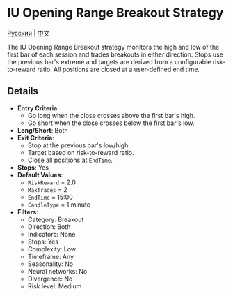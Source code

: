 # IU Opening Range Breakout Strategy
[Русский](README_ru.md) | [中文](README_cn.md)

The IU Opening Range Breakout strategy monitors the high and low of the first bar of each session and trades breakouts in either direction. Stops use the previous bar's extreme and targets are derived from a configurable risk-to-reward ratio. All positions are closed at a user-defined end time.

## Details

- **Entry Criteria**:
  - Go long when the close crosses above the first bar's high.
  - Go short when the close crosses below the first bar's low.
- **Long/Short**: Both
- **Exit Criteria**:
  - Stop at the previous bar's low/high.
  - Target based on risk-to-reward ratio.
  - Close all positions at `EndTime`.
- **Stops**: Yes
- **Default Values**:
  - `RiskReward` = 2.0
  - `MaxTrades` = 2
  - `EndTime` = 15:00
  - `CandleType` = 1 minute
- **Filters**:
  - Category: Breakout
  - Direction: Both
  - Indicators: None
  - Stops: Yes
  - Complexity: Low
  - Timeframe: Any
  - Seasonality: No
  - Neural networks: No
  - Divergence: No
  - Risk level: Medium

